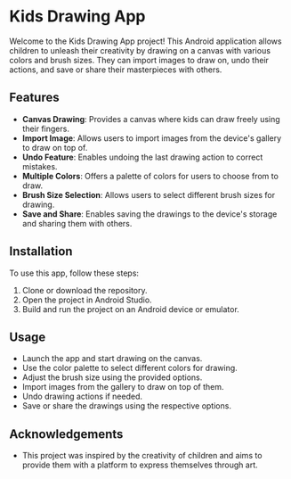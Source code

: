 # Kids Drawing App

Welcome to the Kids Drawing App project! This Android application allows children to unleash their creativity by drawing on a canvas with various colors and brush sizes. They can import images to draw on, undo their actions, and save or share their masterpieces with others.

## Features

- **Canvas Drawing**: Provides a canvas where kids can draw freely using their fingers.
- **Import Image**: Allows users to import images from the device's gallery to draw on top of.
- **Undo Feature**: Enables undoing the last drawing action to correct mistakes.
- **Multiple Colors**: Offers a palette of colors for users to choose from to draw.
- **Brush Size Selection**: Allows users to select different brush sizes for drawing.
- **Save and Share**: Enables saving the drawings to the device's storage and sharing them with others.

## Installation

To use this app, follow these steps:

1. Clone or download the repository.
2. Open the project in Android Studio.
3. Build and run the project on an Android device or emulator.

## Usage

- Launch the app and start drawing on the canvas.
- Use the color palette to select different colors for drawing.
- Adjust the brush size using the provided options.
- Import images from the gallery to draw on top of them.
- Undo drawing actions if needed.
- Save or share the drawings using the respective options.

## Acknowledgements

- This project was inspired by the creativity of children and aims to provide them with a platform to express themselves through art.

